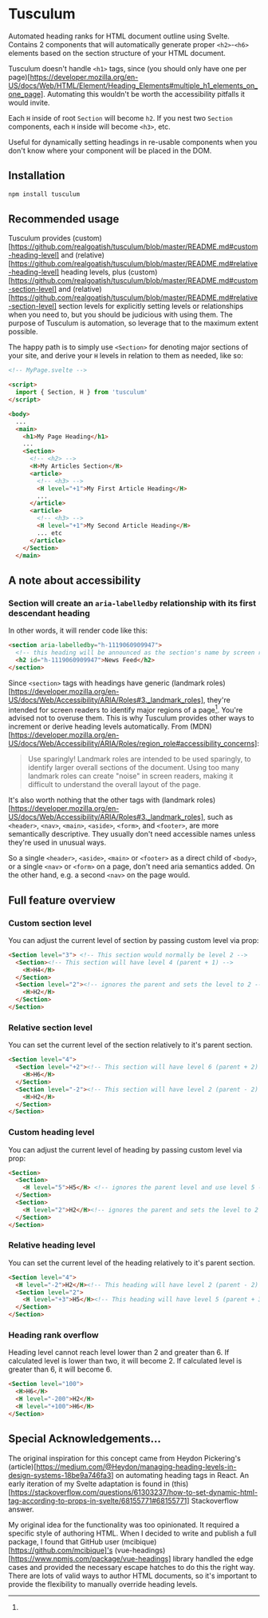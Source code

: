 # Tusculum

Automated heading ranks for HTML document outline using Svelte. Contains 2 components that will automatically generate proper `<h2>`-`<h6>` elements based on the section structure of your HTML document.

Tusculum doesn't handle `<h1>` tags, since (you should only have one per page)[https://developer.mozilla.org/en-US/docs/Web/HTML/Element/Heading_Elements#multiple_h1_elements_on_one_page]. Automating this wouldn't be worth the accessibility pitfalls it would invite.

Each `H` inside of root `Section` will become `h2`. If you nest two `Section` components, each `H` inside will become `<h3>`, etc.

Useful for dynamically setting headings in re-usable components when you don't know where your component will be placed in the DOM.

## Installation

```sh
npm install tusculum
```

## Recommended usage

Tusculum provides (custom)[https://github.com/realgoatish/tusculum/blob/master/README.md#custom-heading-level] and (relative)[https://github.com/realgoatish/tusculum/blob/master/README.md#relative-heading-level] heading levels, plus (custom)[https://github.com/realgoatish/tusculum/blob/master/README.md#custom-section-level] and (relative)[https://github.com/realgoatish/tusculum/blob/master/README.md#relative-section-level] section levels for explicitly setting levels or relationships when you need to, but you should be judicious with using them. The purpose of Tusculum is automation, so leverage that to the maximum extent possible.

The happy path is to simply use `<Section>` for denoting major sections of your site, and derive your `H` levels in relation to them as needed, like so:

```html
<!-- MyPage.svelte -->

<script>
  import { Section, H } from 'tusculum'
</script>

<body>
  ...
  <main>
    <h1>My Page Heading</h1>
    ...
    <Section>
      <!-- <h2> -->
      <H>My Articles Section</H>
      <article>
        <!-- <h3> -->
        <H level="+1">My First Article Heading</H>
        ...
      </article>
      <article>
        <!-- <h3> -->
        <H level="+1">My Second Article Heading</H>
        ... etc
      </article>
    </Section>
  </main>
```

## A note about accessibility

### Section will create an `aria-labelledby` relationship with its first descendant heading

In other words, it will render code like this:

```html
<section aria-labelledby="h-1119060909947">
  <!-- this heading will be announced as the section's name by screen readers e.g. 'Section, News Feed' -->
  <h2 id="h-1119060909947">News Feed</h2>
</section>
```

Since `<section>` tags with headings have generic (landmark roles)[https://developer.mozilla.org/en-US/docs/Web/Accessibility/ARIA/Roles#3._landmark_roles], they're intended for screen readers to identify major regions of a page[^1]. You're advised not to overuse them. This is why Tusculum provides other ways to increment or derive heading levels automatically. From (MDN)[https://developer.mozilla.org/en-US/docs/Web/Accessibility/ARIA/Roles/region_role#accessibility_concerns]:

> Use sparingly! Landmark roles are intended to be used sparingly, to identify larger overall sections of the document. Using too many landmark roles can create "noise" in screen readers, making it difficult to understand the overall layout of the page.

[^1]: 
  It's also worth nothing that the other tags with (landmark roles)[https://developer.mozilla.org/en-US/docs/Web/Accessibility/ARIA/Roles#3._landmark_roles], such as `<header>`, `<nav>`, `<main>`, `<aside>`, `<form>`, and `<footer>`, are more semantically descriptive. They usually don't need accessible names unless they're used in unusual ways. 
  
  So a single `<header>`, `<aside>`, `<main>` or `<footer>` as a direct child of `<body>`, or a single `<nav>` or `<form>` on a page, don't need aria semantics added. On the other hand, e.g. a second `<nav>` on the page would. 

## Full feature overview

### Custom section level

You can adjust the current level of section by passing custom level via prop:

```html
<Section level="3"> <!-- This section would normally be level 2 -->
  <Section><!-- This section will have level 4 (parent + 1) -->
    <H>H4</H>
  </Section>
  <Section level="2"><!-- ignores the parent and sets the level to 2 -->
    <H>H2</H>
  </Section>
</Section>
```

### Relative section level

You can set the current level of the section relatively to it's parent section.

```html
<Section level="4">
  <Section level="+2"><!-- This section will have level 6 (parent + 2) -->
    <H>H6</H>
  </Section>
  <Section level="-2"><!-- This section will have level 2 (parent - 2) -->
    <H>H2</H>
  </Section>
</Section>
```

### Custom heading level

You can adjust the current level of heading by passing custom level via prop:

```html
<Section>
  <Section>
    <H level="5">H5</H> <!-- ignores the parent level and use level 5 -->
  </Section>
  <Section>
    <H level="2">H2</H><!-- ignores the parent and sets the level to 2 -->
  </Section>
</Section>
```

### Relative heading level

You can set the current level of the heading relatively to it's parent section.

```html
<Section level="4">
  <H level="-2">H2</H><!-- This heading will have level 2 (parent - 2) -->
  <Section level="2">
    <H level="+3">H5</H><!-- This heading will have level 5 (parent + 3) -->
  </Section>
</Section>
```

### Heading rank overflow

Heading level cannot reach level lower than 2 and greater than 6. If calculated level is lower than two, it will become 2. If calculated level is greater than 6, it will become 6.

```html
<Section level="100">
  <H>H6</H>
  <H level="-200">H2</H>
  <H level="+100">H6</H>
</Section>
```

## Special Acknowledgements...

The original inspiration for this concept came from Heydon Pickering's (article)[https://medium.com/@Heydon/managing-heading-levels-in-design-systems-18be9a746fa3] on automating heading tags in React. An early iteration of my Svelte adaptation is found in (this)[https://stackoverflow.com/questions/61303237/how-to-set-dynamic-html-tag-according-to-props-in-svelte/68155771#68155771] Stackoverflow answer. 

My original idea for the functionality was too opinionated. It required a specific style of authoring HTML. When I decided to write and publish a full package, I found that GitHub user (mcibique)[https://github.com/mcibique]'s (vue-headings)[https://www.npmjs.com/package/vue-headings] library handled the edge cases and provided the necessary escape hatches to do this the right way. There are lots of valid ways to author HTML documents, so it's important to provide the flexibility to manually override heading levels.
